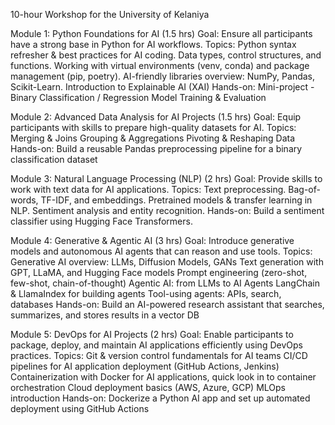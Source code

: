 10-hour Workshop for the University of Kelaniya
 
Module 1: Python Foundations for AI (1.5 hrs)
Goal: Ensure all participants have a strong base in Python for AI workflows.
 Topics:
Python syntax refresher & best practices for AI coding.
Data types, control structures, and functions.
Working with virtual environments (venv, conda) and package management (pip, poetry).
AI-friendly libraries overview: NumPy, Pandas, Scikit-Learn.
Introduction to Explainable AI (XAI)
Hands-on: Mini-project - Binary Classification / Regression Model Training & Evaluation

Module 2: Advanced Data Analysis for AI Projects (1.5 hrs)
Goal: Equip participants with skills to prepare high-quality datasets for AI.
Topics:
Merging & Joins
Grouping & Aggregations
Pivoting & Reshaping Data
Hands-on: Build a reusable Pandas preprocessing pipeline for a binary classification dataset

Module 3: Natural Language Processing (NLP) (2 hrs)
Goal: Provide skills to work with text data for AI applications.
 Topics:
Text preprocessing.
Bag-of-words, TF-IDF, and embeddings.
Pretrained models & transfer learning in NLP.
Sentiment analysis and entity recognition.
Hands-on: Build a sentiment classifier using Hugging Face Transformers.

Module 4: Generative & Agentic AI (3 hrs)
 Goal: Introduce generative models and autonomous AI agents that can reason and use tools.
 Topics:
Generative AI overview: LLMs, Diffusion Models, GANs
Text generation with GPT, LLaMA, and Hugging Face models
Prompt engineering (zero-shot, few-shot, chain-of-thought)
Agentic AI: from LLMs to AI Agents
LangChain & LlamaIndex for building agents
Tool-using agents: APIs, search, databases
Hands-on: Build an AI-powered research assistant that searches, summarizes, and stores results in a vector DB

Module 5: DevOps for AI Projects (2 hrs)
Goal: Enable participants to package, deploy, and maintain AI applications efficiently using DevOps practices.
 Topics:
Git & version control fundamentals for AI teams
CI/CD pipelines for AI application deployment (GitHub Actions, Jenkins)
Containerization with Docker for AI applications, quick look in to container orchestration 
Cloud deployment basics (AWS, Azure, GCP)
MLOps introduction 
Hands-on: Dockerize a Python AI app and set up automated deployment using GitHub Actions
